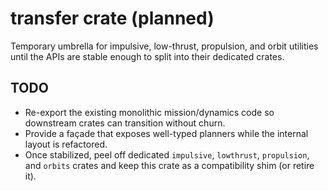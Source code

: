 # transfer crate (planned)

Temporary umbrella for impulsive, low-thrust, propulsion, and orbit utilities until the APIs are stable enough to split into their dedicated crates.

## TODO
- Re-export the existing monolithic mission/dynamics code so downstream crates can transition without churn.
- Provide a façade that exposes well-typed planners while the internal layout is refactored.
- Once stabilized, peel off dedicated `impulsive`, `lowthrust`, `propulsion`, and `orbits` crates and keep this crate as a compatibility shim (or retire it).
